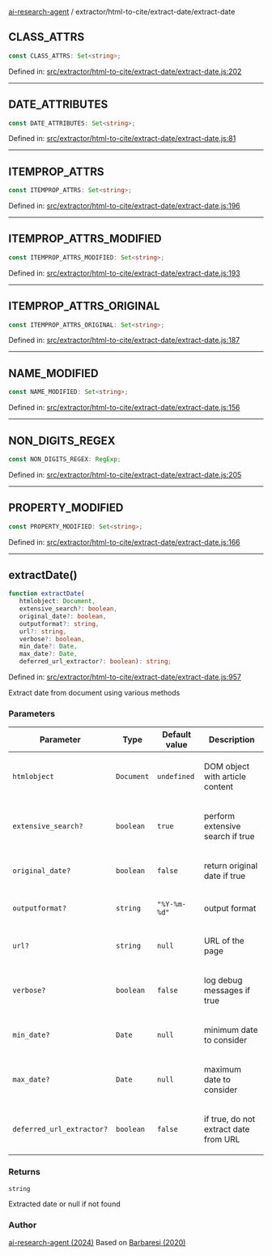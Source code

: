 [ai-research-agent](../../../modules.md) / extractor/html-to-cite/extract-date/extract-date

## CLASS\_ATTRS

```ts
const CLASS_ATTRS: Set<string>;
```

Defined in: [src/extractor/html-to-cite/extract-date/extract-date.js:202](https://github.com/vtempest/ai-research-agent/tree/master/packages/ai-research-agent/src/extractor/html-to-cite/extract-date/extract-date.js#L202)

***

## DATE\_ATTRIBUTES

```ts
const DATE_ATTRIBUTES: Set<string>;
```

Defined in: [src/extractor/html-to-cite/extract-date/extract-date.js:81](https://github.com/vtempest/ai-research-agent/tree/master/packages/ai-research-agent/src/extractor/html-to-cite/extract-date/extract-date.js#L81)

***

## ITEMPROP\_ATTRS

```ts
const ITEMPROP_ATTRS: Set<string>;
```

Defined in: [src/extractor/html-to-cite/extract-date/extract-date.js:196](https://github.com/vtempest/ai-research-agent/tree/master/packages/ai-research-agent/src/extractor/html-to-cite/extract-date/extract-date.js#L196)

***

## ITEMPROP\_ATTRS\_MODIFIED

```ts
const ITEMPROP_ATTRS_MODIFIED: Set<string>;
```

Defined in: [src/extractor/html-to-cite/extract-date/extract-date.js:193](https://github.com/vtempest/ai-research-agent/tree/master/packages/ai-research-agent/src/extractor/html-to-cite/extract-date/extract-date.js#L193)

***

## ITEMPROP\_ATTRS\_ORIGINAL

```ts
const ITEMPROP_ATTRS_ORIGINAL: Set<string>;
```

Defined in: [src/extractor/html-to-cite/extract-date/extract-date.js:187](https://github.com/vtempest/ai-research-agent/tree/master/packages/ai-research-agent/src/extractor/html-to-cite/extract-date/extract-date.js#L187)

***

## NAME\_MODIFIED

```ts
const NAME_MODIFIED: Set<string>;
```

Defined in: [src/extractor/html-to-cite/extract-date/extract-date.js:156](https://github.com/vtempest/ai-research-agent/tree/master/packages/ai-research-agent/src/extractor/html-to-cite/extract-date/extract-date.js#L156)

***

## NON\_DIGITS\_REGEX

```ts
const NON_DIGITS_REGEX: RegExp;
```

Defined in: [src/extractor/html-to-cite/extract-date/extract-date.js:205](https://github.com/vtempest/ai-research-agent/tree/master/packages/ai-research-agent/src/extractor/html-to-cite/extract-date/extract-date.js#L205)

***

## PROPERTY\_MODIFIED

```ts
const PROPERTY_MODIFIED: Set<string>;
```

Defined in: [src/extractor/html-to-cite/extract-date/extract-date.js:166](https://github.com/vtempest/ai-research-agent/tree/master/packages/ai-research-agent/src/extractor/html-to-cite/extract-date/extract-date.js#L166)

***

## extractDate()

```ts
function extractDate(
   htmlobject: Document, 
   extensive_search?: boolean, 
   original_date?: boolean, 
   outputformat?: string, 
   url?: string, 
   verbose?: boolean, 
   min_date?: Date, 
   max_date?: Date, 
   deferred_url_extractor?: boolean): string;
```

Defined in: [src/extractor/html-to-cite/extract-date/extract-date.js:957](https://github.com/vtempest/ai-research-agent/tree/master/packages/ai-research-agent/src/extractor/html-to-cite/extract-date/extract-date.js#L957)

Extract date from document using various methods

### Parameters

<table>
<thead>
<tr>
<th>Parameter</th>
<th>Type</th>
<th>Default value</th>
<th>Description</th>
</tr>
</thead>
<tbody>
<tr>
<td>

`htmlobject`

</td>
<td>

`Document`

</td>
<td>

`undefined`

</td>
<td>

DOM object with article content

</td>
</tr>
<tr>
<td>

`extensive_search?`

</td>
<td>

`boolean`

</td>
<td>

`true`

</td>
<td>

perform extensive search if true

</td>
</tr>
<tr>
<td>

`original_date?`

</td>
<td>

`boolean`

</td>
<td>

`false`

</td>
<td>

return original date if true

</td>
</tr>
<tr>
<td>

`outputformat?`

</td>
<td>

`string`

</td>
<td>

`"%Y-%m-%d"`

</td>
<td>

output format

</td>
</tr>
<tr>
<td>

`url?`

</td>
<td>

`string`

</td>
<td>

`null`

</td>
<td>

URL of the page

</td>
</tr>
<tr>
<td>

`verbose?`

</td>
<td>

`boolean`

</td>
<td>

`false`

</td>
<td>

log debug messages if true

</td>
</tr>
<tr>
<td>

`min_date?`

</td>
<td>

`Date`

</td>
<td>

`null`

</td>
<td>

minimum date to consider

</td>
</tr>
<tr>
<td>

`max_date?`

</td>
<td>

`Date`

</td>
<td>

`null`

</td>
<td>

maximum date to consider

</td>
</tr>
<tr>
<td>

`deferred_url_extractor?`

</td>
<td>

`boolean`

</td>
<td>

`false`

</td>
<td>

if true, do not extract date from URL

</td>
</tr>
</tbody>
</table>

### Returns

`string`

Extracted date or null if not found

### Author

[ai-research-agent (2024)](https://airesearch.js.org)
Based on [Barbaresi (2020)](https://github.com/adbar/htmldate/)
